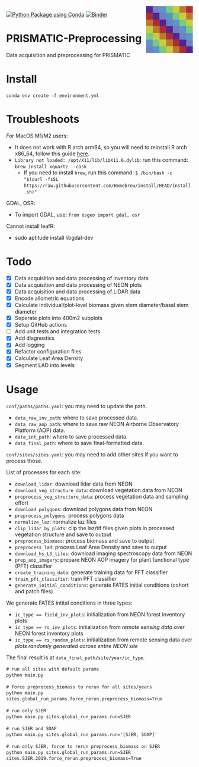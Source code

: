 <img src="docs/img/logo.png" align="right" width="25%"/>

[![Python Package using Conda](https://github.com/RS-PRISMATIC/preprocessing/actions/workflows/python-package-conda.yml/badge.svg)](https://github.com/RS-PRISMATIC/preprocessing/actions/workflows/python-package-conda.yml)
[![Binder](https://mybinder.org/badge_logo.svg)](https://mybinder.org/v2/gh/RS-PRISMATIC/preprocessing/HEAD)

# PRISMATIC-Preprocessing
Data acquisition and preprocessing for PRISMATIC

# Install
```
conda env create -f environment.yml
```

# Troubleshoots
For MacOS M1/M2 users:
 - It does not work with R arch arm64, so you will need to reinstall R arch x86_64, follow this guide [here](https://github.com/rpy2/rpy2/issues/900#issuecomment-1499431341).
 - `Library not loaded: /opt/X11/lib/libX11.6.dylib`: run this command: `brew install xquartz --cask`
    - If you need to install `brew`, run this command: `$ /bin/bash -c "$(curl -fsSL https://raw.githubusercontent.com/Homebrew/install/HEAD/install.sh)"`

GDAL, OSR:
 - To import GDAL, use: `from osgeo import gdal, osr`

Cannot install leafR:
 - sudo aptitude install libgdal-dev

# Todo
 - [x] Data acquisition and data processing of inventory data
 - [x] Data acquisition and data processing of NEON plots
 - [x] Data acquisition and data processing of LiDAR data
 - [x] Encode allometric equations
 - [x] Calculate individual/plot-level biomass given stem diameter/basal stem diameter
 - [x] Seperate plots into 400m2 subplots
 - [x] Setup GitHub actions
 - [ ] Add unit tests and integration tests
 - [x] Add diagnostics
 - [x] Add logging
 - [x] Refactor configuration files
 - [x] Calculate Leaf Area Density
 - [x] Segment LAD into levels

# Usage

`conf/paths/paths.yaml`: you may need to update the path.
- `data_raw_inv_path`: where to save processed data.
- `data_raw_aop_path`: where to save raw NEON Airborne Observatory Platform (AOP) data.
- `data_int_path`: where to save processed data.
- `data_final_path`: where to save final-formatted data.

`conf/sites/sites.yaml`: you may need to add other sites if you want to process those.

List of processes for each site:
- `download_lidar`: download lidar data from NEON
- `download_veg_structure_data`: download vegetation data from NEON
- `preprocess_veg_structure_data`: process vegetation data and sampling effort
- `download_polygons`: download polygons data from NEON
- `preprocess_polygons`: process polygons data
- `normalize_laz`: normalize laz files
- `clip_lidar_by_plots`: clip the laz/tif files given plots in processed vegetation structure and save to output
- `preprocess_biomass`: process biomass and save to output
- `preprocess_lad`: process Leaf Area Density and save to output
- `download_hs_L3_tiles`: download imaging spectroscopy data from NEON
- `prep_aop_imagery`: prepare NEON AOP imagery for plant functional type (PFT) classifier
- `create_training_data`: generate training data for PFT classifier
- `train_pft_classifier`: train PFT classifier
- `generate_initial_conditions`: generate FATES initial conditions (cohort and patch files)

We generate FATES intital conditions in three types: 
- `ic_type == field_inv_plots`: initialization from NEON forest inventory plots
- `ic_type == rs_inv_plots`: initialization from *remote sensing data over* NEON forest inventory plots
- `ic_type == rs_random_plots`: initialization from remote sensing data over *plots randomly generated across entire NEON site*

The final result is at `data_final_path/site/year/ic_type`.

```
# run all sites with default params
python main.py

# force preprocess_biomass to rerun for all sites/years
python main.py sites.global_run_params.force_rerun.preprocess_biomass=True

# run only SJER
python main.py sites.global_run_params.run=SJER

# run SJER and SOAP
python main.py sites.global_run_params.run='[SJER, SOAP]'

# run only SJER, force to rerun preprocess_biomass on SJER
python main.py sites.global_run_params.run=SJER sites.SJER.2019.force_rerun.preprocess_biomass=True
```
